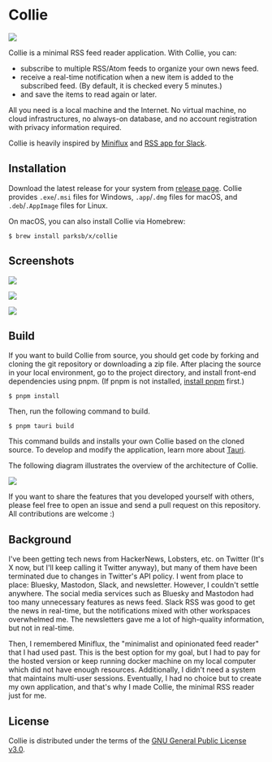 # Collie

![](https://user-images.githubusercontent.com/6410412/263000117-70fdfe41-18cf-472a-a038-59d39d8b6e20.png)

Collie is a minimal RSS feed reader application. With Collie, you can:

- subscribe to multiple RSS/Atom feeds to organize your own news feed.
- receive a real-time notification when a new item is added to the subscribed feed. (By default, it is checked every 5 minutes.)
- and save the items to read again or later.

All you need is a local machine and the Internet. No virtual machine, no cloud infrastructures, no always-on database, and no account registration with privacy information required.

Collie is heavily inspired by [Miniflux](https://miniflux.app/) and [RSS app for Slack](https://gdgkr.slack.com/apps/A0F81R7U7-rss).

## Installation

Download the latest release for your system from [release page](https://github.com/parksb/collie/releases). Collie provides `.exe`/`.msi` files for Windows, `.app`/`.dmg` files for macOS, and `.deb`/`.AppImage` files for Linux.

On macOS, you can also install Collie via Homebrew:

```
$ brew install parksb/x/collie
```

## Screenshots

![](https://user-images.githubusercontent.com/6410412/262967600-4273a958-cb92-427f-9ddc-19446c1b9889.png)

![](https://user-images.githubusercontent.com/6410412/262967611-1edb6675-b56c-4f28-a505-8689d1d7ede6.png)

![](https://user-images.githubusercontent.com/6410412/262967608-063e2cfd-bc82-4aa4-a159-bacda268397d.png)

## Build

If you want to build Collie from source, you should get code by forking and cloning the git repository or downloading a zip file. After placing the source in your local environment, go to the project directory, and install front-end dependencies using pnpm. (If pnpm is not installed, [install pnpm](https://pnpm.io/installation) first.)

```
$ pnpm install
```

Then, run the following command to build.

```
$ pnpm tauri build
```

This command builds and installs your own Collie based on the cloned source. To develop and modify the application, learn more about [Tauri](https://tauri.app/).

The following diagram illustrates the overview of the architecture of Collie.

![](https://user-images.githubusercontent.com/6410412/292761571-d1afbdc7-b507-4ee9-8616-7673a5107614.svg)

If you want to share the features that you developed yourself with others, please feel free to open an issue and send a pull request on this repository. All contributions are welcome :)

## Background

I've been getting tech news from HackerNews, Lobsters, etc. on Twitter (It's X now, but I'll keep calling it Twitter anyway), but many of them have been terminated due to changes in Twitter's API policy. I went from place to place: Bluesky, Mastodon, Slack, and newsletter. However, I couldn't settle anywhere. The social media services such as Bluesky and Mastodon had too many unnecessary features as news feed. Slack RSS was good to get the news in real-time, but the notifications mixed with other workspaces overwhelmed me. The newsletters gave me a lot of high-quality information, but not in real-time.

Then, I remembered Miniflux, the "minimalist and opinionated feed reader" that I had used past. This is the best option for my goal, but I had to pay for the hosted version or keep running docker machine on my local computer which did not have enough resources. Additionally, I didn't need a system that maintains multi-user sessions. Eventually, I had no choice but to create my own application, and that's why I made Collie, the minimal RSS reader just for me.

## License

Collie is distributed under the terms of the [GNU General Public License v3.0](LICENSE).
